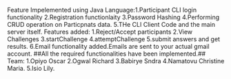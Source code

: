 Feature Impelemented  using Java Language:1.Participant CLI login functionality
2.Registration functionlaity 
3.Password Hashing 
4.Performing CRUD operation on Particpnats data.
5.THe CLI Client Code and the main server itself.
Features added:
1.Reject/Accept participants
2.View Challenges 
3.startChallenge
4.attemptChallenge 
5.submit answers and get results. 
6.Email functionality added.Emails are sent to your actual gmail account.
##All the required functionalities have been implemented.##
Team:
1.Opiyo Oscar
2.Ogwal Richard
3.Babirye Sndra
4.Namatovu Christine Maria.
5.Isio Lily.
